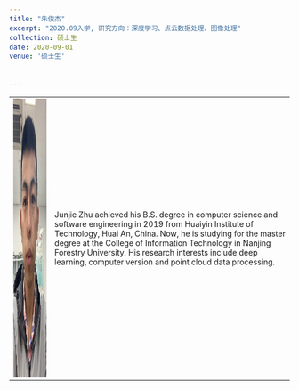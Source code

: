 ```yaml
---
title: "朱俊杰"
excerpt: "2020.09入学, 研究方向：深度学习、点云数据处理、图像处理"
collection: 硕士生
date: 2020-09-01
venue: '硕士生'


---
```


<table border="0">
<tr>
  <td> <img src='/images/jun.jpg' height="500" width="408">  </td>
  <td>Junjie Zhu achieved his B.S. degree in computer science and software engineering in 2019 from Huaiyin Institute of Technology, Huai An, China. Now, he is studying for the master degree at the College of Information Technology in Nanjing Forestry University. His research interests include deep learning, computer version and point cloud data processing.</td>
</tr>
</table>